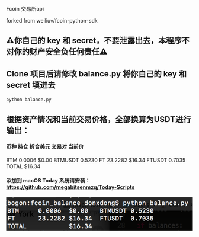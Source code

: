 Fcoin 交易所api

forked from weiliuv/fcoin-python-sdk

## ⚠️你自己的 key 和 secret，不要泄露出去，本程序不对你的财产安全负任何责任⚠️

## Clone 项目后请修改 balance.py 将你自己的 key 和 secret 填进去
```
python balance.py
```

## 根据资产情况和当前交易价格，全部换算为USDT进行输出：

#### 币种  持仓    折合美元  交易对  当前价
BTM	0.0006	$0.00	  BTMUSDT	 0.5230
FT	23.2282	$16.34	FTUSDT	 0.7035
TOTAL		    $16.34


#### 添加到 macOS Today 系统请安装：https://github.com/megabitsenmzq/Today-Scripts
![balance](balance.png)

